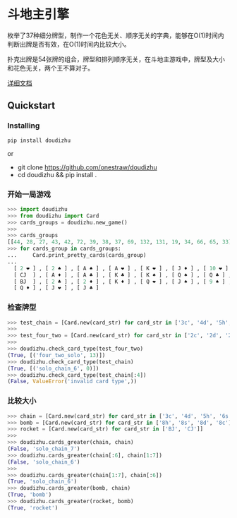 # 斗地主引擎

枚举了37种细分牌型，制作一个花色无关、顺序无关的字典，能够在O(1)时间内判断出牌是否有效，在O(1)时间内比较大小。

扑克出牌是54张牌的组合，牌型和排列顺序无关，在斗地主游戏中，牌型及大小和花色无关，两个王不算对子。

[详细文档](docs/engine.md)

## Quickstart

### Installing

`pip install doudizhu`

or

- git clone https://github.com/onestraw/doudizhu
- cd doudizhu && pip install .

### 开始一局游戏
```python
>>> import doudizhu
>>> from doudizhu import Card
>>> cards_groups = doudizhu.new_game()
>>>
>>> cards_groups
[[44, 28, 27, 43, 42, 72, 39, 38, 37, 69, 132, 131, 19, 34, 66, 65, 33], [14, 75, 139, 138, 26, 25, 137, 23, 71, 135, 134, 20, 67, 130, 17, 16, 128], [13, 140, 76, 74, 41, 24, 22, 70, 133, 21, 68, 36, 35, 18, 129, 64, 32], [73, 40, 136]]
>>> for cards_group in cards_groups:
...     Card.print_pretty_cards(cards_group)
...
  [ 2 ❤ ] , [ 2 ♠ ] , [ A ♠ ] , [ A ❤ ] , [ K ❤ ] , [ J ♦ ] , [ 10 ❤ ] , [ 9 ❤ ] , [ 8 ❤ ] , [ 8 ♦ ] , [ 7 ♣ ] , [ 6 ♣ ] , [ 6 ♠ ] , [ 5 ❤ ] , [ 5 ♦ ] , [ 4 ♦ ] , [ 4 ❤ ]
  [ CJ  ] , [ A ♦ ] , [ A ♣ ] , [ K ♣ ] , [ K ♠ ] , [ Q ♠ ] , [ Q ♣ ] , [ 10 ♠ ] , [ 10 ♦ ] , [ 10 ♣ ] , [ 9 ♣ ] , [ 7 ♠ ] , [ 6 ♦ ] , [ 5 ♣ ] , [ 4 ♠ ] , [ 3 ♠ ] , [ 3 ♣ ]
  [ BJ  ] , [ 2 ♣ ] , [ 2 ♦ ] , [ K ♦ ] , [ Q ❤ ] , [ J ♠ ] , [ 9 ♠ ] , [ 9 ♦ ] , [ 8 ♣ ] , [ 8 ♠ ] , [ 7 ♦ ] , [ 7 ❤ ] , [ 6 ❤ ] , [ 5 ♠ ] , [ 4 ♣ ] , [ 3 ♦ ] , [ 3 ❤ ]
  [ Q ♦ ] , [ J ❤ ] , [ J ♣ ]
```

### 检查牌型
```python
>>> test_chain = [Card.new(card_str) for card_str in ['3c', '4d', '5h', '6s', '7s', '8h']]
>>>
>>> test_four_two = [Card.new(card_str) for card_str in ['2c', '2d', '2h', '2s', 'BJ', 'CJ']]
>>>
>>> doudizhu.check_card_type(test_four_two)
(True, [('four_two_solo', 13)])
>>> doudizhu.check_card_type(test_chain)
(True, [('solo_chain_6', 0)])
>>> doudizhu.check_card_type(test_chain[:4])
(False, ValueError('invalid card type',))
```

### 比较大小
```python
>>> chain = [Card.new(card_str) for card_str in ['3c', '4d', '5h', '6s', '7s', '8h', '9h']]
>>> bomb = [Card.new(card_str) for card_str in ['8h', '8s', '8d', '8c']]
>>> rocket = [Card.new(card_str) for card_str in ['BJ', 'CJ']]
>>>
>>> doudizhu.cards_greater(chain, chain)
(False, 'solo_chain_7')
>>> doudizhu.cards_greater(chain[:6], chain[1:7])
(False, 'solo_chain_6')
>>>
>>> doudizhu.cards_greater(chain[1:7], chain[:6])
(True, 'solo_chain_6')
>>> doudizhu.cards_greater(bomb, chain)
(True, 'bomb')
>>> doudizhu.cards_greater(rocket, bomb)
(True, 'rocket')
```
